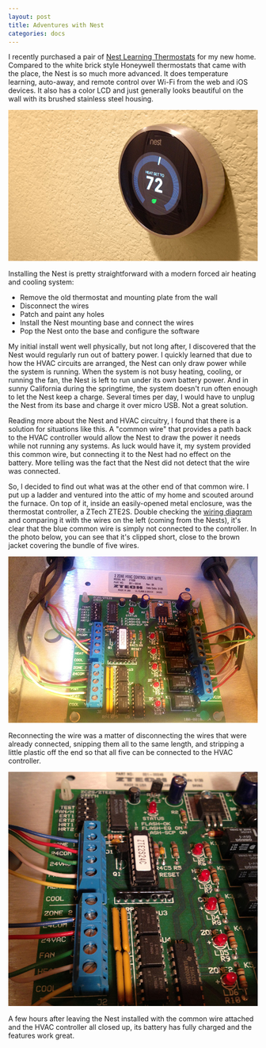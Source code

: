 ```yaml
---
layout: post
title: Adventures with Nest
categories: docs
---
```

I recently purchased a pair of [Nest Learning Thermostats](https://nest.com) for my new home. Compared to the white brick style Honeywell thermostats that came with the place, the Nest is so much more advanced. It does temperature learning, auto-away, and remote control over Wi-Fi from the web and iOS devices. It also has a color LCD and just generally looks beautiful on the wall with its brushed stainless steel housing.

![nest thermostat](/assets/nest.jpg)

Installing the Nest is pretty straightforward with a modern forced air heating and cooling system:

* Remove the old thermostat and mounting plate from the wall
* Disconnect the wires
* Patch and paint any holes
* Install the Nest mounting base and connect the wires
* Pop the Nest onto the base and configure the software

My initial install went well physically, but not long after, I discovered that the Nest would regularly run out of battery power. I quickly learned that due to how the HVAC circuits are arranged, the Nest can only draw power while the system is running. When the system is not busy heating, cooling, or running the fan, the Nest is left to run under its own battery power. And in sunny California during the springtime, the system doesn't run often enough to let the Nest keep a charge. Several times per day, I would have to unplug the Nest from its base and charge it over micro USB. Not a great solution.

Reading more about the Nest and HVAC circuitry, I found that there is a solution for situations like this. A "common wire" that provides a path back to the HVAC controller would allow the Nest to draw the power it needs while not running any systems. As luck would have it, my system provided this common wire, but connecting it to the Nest had no effect on the battery. More telling was the fact that the Nest did not detect that the wire was connected.

So, I decided to find out what was at the other end of that common wire. I put up a ladder and ventured into the attic of my home and scouted around the furnace. On top of it, inside an easily-opened metal enclosure, was the thermostat controller, a ZTech ZTE2S. Double checking the [wiring diagram](/assets/zte2s_wiring.pdf) and comparing it with the wires on the left (coming from the Nests), it's clear that the blue common wire is simply not connected to the controller. In the photo below, you can see that it's clipped short, close to the brown jacket covering the bundle of five wires.

![wiring before with blue wire disconnected](/assets/nest_before.jpg)

Reconnecting the wire was a matter of disconnecting the wires that were already connected, snipping them all to the same length, and stripping a little plastic off the end so that all five can be connected to the HVAC controller.

![wiring after with blue wire connected](/assets/nest_after.jpg)

A few hours after leaving the Nest installed with the common wire attached and the HVAC controller all closed up, its battery has fully charged and the features work great.
